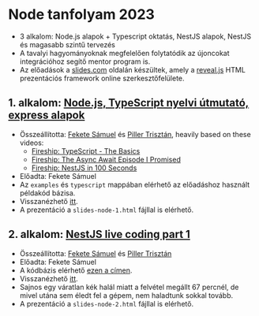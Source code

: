 # Node tanfolyam 2023

* 3 alkalom: Node.js alapok + Typescript oktatás, NestJS alapok, NestJS és magasabb szintű tervezés
* A tavalyi hagyományoknak megfelelően folytatódik az újoncokat integrációhoz segítő mentor program is.
* Az előadások a [slides.com](https://slides.com/) oldalán készültek, amely a [reveal.js](https://revealjs.com/) HTML prezentációs framework online szerkesztőfelülete.

## 1. alkalom: [Node.js, TypeScript nyelvi útmutató, express alapok](https://slides.com/samuelfekete/node-1)

* Összeállította: [Fekete Sámuel](https://github.com/Tschonti) és [Piller Trisztán](https://github.com/triszt4n), heavily based on these videos:
  * [Fireship: TypeScript - The Basics](https://www.youtube.com/watch?v=ahCwqrYpIuM&ab_channel=Fireship)
  * [Fireship: The Async Await Episode I Promised](https://www.youtube.com/watch?v=vn3tm0quoqE&ab_channel=Fireship)
  * [Fireship: NestJS in 100 Seconds](https://www.youtube.com/watch?v=0M8AYU_hPas&ab_channel=Fireship)
* Előadta: Fekete Sámuel
* Az `examples` és `typescript` mappában elérhető az előadáshoz használt példakód bázisa.
* Visszanézhető [itt](https://youtu.be/JC_vwfie2LQ).
* A prezentáció a `slides-node-1.html` fájllal is elérhető.

## 2. alkalom: [NestJS live coding part 1](https://slides.com/samuelfekete/node-2)

* Összeállította: [Fekete Sámuel](https://github.com/Tschonti) és [Piller Trisztán](https://github.com/triszt4n)
* Előadta: Fekete Sámuel
* A kódbázis elérhető [ezen a címen](https://github.com/kir-dev/ticketing-api-next/tree/1.0.0).
* Visszanézhető [itt](https://www.youtube.com/watch?v=Rktjn0PYyBM).
* Sajnos egy váratlan kék halál miatt a felvétel megállt 67 percnél, de mivel utána sem éledt fel a gépem, nem haladtunk sokkal tovább.
* A prezentáció a `slides-node-2.html` fájllal is elérhető.